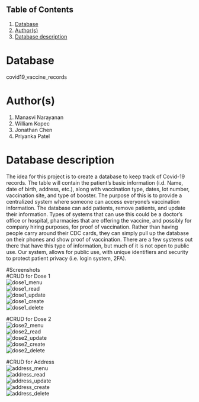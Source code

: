 ## Table of Contents
1. [Database](#database)
1. [Author(s)](#author)
1. [Database description](#description)

# Database
covid19_vaccine_records

# Author(s)
  1. Manasvi Narayanan
  2. William Kopec
  3. Jonathan Chen
  4. Priyanka Patel
# Database description

The idea for this project is to create a database to keep track of Covid-19 records. The table will contain the patient’s basic information (i.d. Name, date of birth, address, etc.), along with vaccination type, dates, lot number, vaccination site, and type of booster. The purpose of this is to provide a centralized system where someone can access everyone’s vaccination information. The database can add patients, remove patients, and update their information. Types of systems that can use this could be a doctor’s office or hospital, pharmacies that are offering the vaccine, and possibly for company hiring purposes, for proof of vaccination. Rather than having people carry around their CDC cards, they can simply pull up the database on their phones and show proof of vaccination. There are a few systems out there that have this type of information, but much of it is not open to public use. Our system, allows for public use, with unique identifiers and security to protect patient privacy (i.e. login system, 2FA). 

#Screenshots  
#CRUD for Dose 1  
![dose1_menu](https://user-images.githubusercontent.com/77519227/156854579-c2878868-e1c5-465b-8f19-add16ef88bd1.png)  
![dose1_read](https://user-images.githubusercontent.com/77519227/156854574-0f8c8ae3-2fca-44ba-955a-34d992c2b5a4.png)  
![dose1_update](https://user-images.githubusercontent.com/77519227/156854576-cd116dbe-668e-4fad-99b1-e794fc89d816.png)  
![dose1_create](https://user-images.githubusercontent.com/77519227/156854577-a9907f95-c048-47b0-bc27-0dba23765138.png)  
![dose1_delete](https://user-images.githubusercontent.com/77519227/156854578-01056bc4-99d5-400c-8c40-b68d80a1939c.png)  

#CRUD for Dose 2  
![dose2_menu](https://user-images.githubusercontent.com/77519227/156854631-c9abbca8-90f8-4c38-8c77-967d97bde566.png)  
![dose2_read](https://user-images.githubusercontent.com/77519227/156854635-5fb9754f-c63f-4798-9cfd-9a29779573e3.png)  
![dose2_update](https://user-images.githubusercontent.com/77519227/156854636-40181a49-fed4-489f-bad3-cb062a203d0b.png)  
![dose2_create](https://user-images.githubusercontent.com/77519227/156854637-e6f3e88d-5e50-4ca5-ab39-a7e776f41893.png)  
![dose2_delete](https://user-images.githubusercontent.com/77519227/156854640-41cc09ef-fa80-4472-ae21-3ee2c4c13593.png)  
  
#CRUD for Address  
![address_menu](https://user-images.githubusercontent.com/77519227/156854677-147498ab-8140-4c1e-8636-8e68a409cb00.png)  
![address_read](https://user-images.githubusercontent.com/77519227/156854670-e8415330-d4d4-4cab-b458-c69ca99ab8a2.png)  
![address_update](https://user-images.githubusercontent.com/77519227/156854671-7581dec6-9cbf-4d1b-9da7-7c6ce70c15ca.png)  
![address_create](https://user-images.githubusercontent.com/77519227/156854673-c698f80a-6032-42d9-83b0-f6f8c662d430.png)  
![address_delete](https://user-images.githubusercontent.com/77519227/156854675-f5489e84-0805-4d0d-8cab-72f069d43bac.png)  
